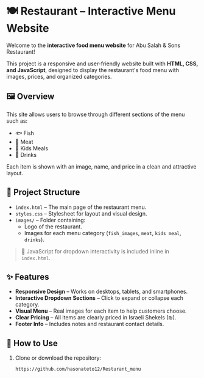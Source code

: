 # 🍽️  Restaurant – Interactive Menu Website

Welcome to the **interactive food menu website** for Abu Salah & Sons Restaurant!

This project is a responsive and user-friendly website built with **HTML, CSS, and JavaScript**, designed to display the restaurant's food menu with images, prices, and organized categories.

## 🖼️ Overview

This site allows users to browse through different sections of the menu such as:
- 🐟 Fish
- 🥩 Meat
- 🍔 Kids Meals
- 🥤 Drinks

Each item is shown with an image, name, and price in a clean and attractive layout.

## 📁 Project Structure

- `index.html` – The main page of the restaurant menu.
- `styles.css` – Stylesheet for layout and visual design.
- `images/` – Folder containing:
  - Logo of the restaurant.
  - Images for each menu category (`fish_images`, `meat`, `kids meal`, `drinks`).

> 🔧 JavaScript for dropdown interactivity is included inline in `index.html`.

## ✨ Features

- **Responsive Design** – Works on desktops, tablets, and smartphones.
- **Interactive Dropdown Sections** – Click to expand or collapse each category.
- **Visual Menu** – Real images for each item to help customers choose.
- **Clear Pricing** – All items are clearly priced in Israeli Shekels (₪).
- **Footer Info** – Includes notes and restaurant contact details.

## 🚀 How to Use

1. Clone or download the repository:
   ```bash
   https://github.com/hasonateto12/Resturant_menu
